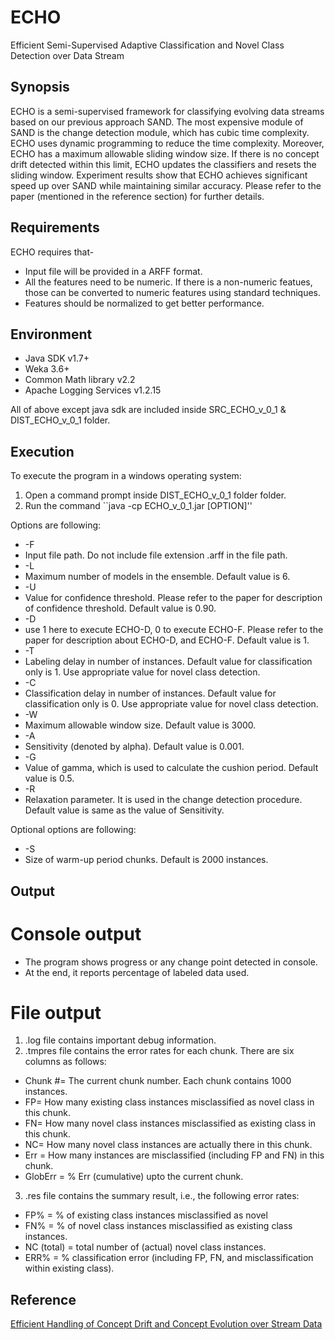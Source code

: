 # ECHO
Efficient Semi-Supervised Adaptive Classification and Novel Class Detection over Data Stream

## Synopsis
ECHO is a semi-supervised framework for classifying evolving data streams based on our previous approach SAND. The most expensive module of SAND is the change detection module, which has cubic time complexity. ECHO uses dynamic 
programming to reduce the time complexity. Moreover, ECHO has a maximum allowable sliding window size. If there is no concept drift detected within this limit, ECHO updates the classifiers and resets the sliding window. Experiment results show that ECHO achieves significant speed up over SAND while maintaining similar accuracy. Please refer to the paper (mentioned in the reference section) for further details. 

## Requirements
ECHO requires that-
* Input file will be provided in a ARFF format.
* All the features need to be numeric. If there is a non-numeric featues, those can be converted to numeric features using standard techniques.
* Features should be normalized to get better performance. 

## Environment
* Java SDK v1.7+
* Weka 3.6+
* Common Math library v2.2
* Apache Logging Services v1.2.15

All of above except java sdk are included inside SRC_ECHO_v_0_1 & DIST_ECHO_v_0_1 folder.

## Execution
To execute the program in a windows operating system:
1. Open a command prompt inside DIST_ECHO_v_0_1 folder folder.
2. Run the command ``java -cp ECHO_v_0_1.jar [OPTION]''

Options are following:
* -F 
 * Input file path. Do not include file extension .arff in the file path.
* -L
 * Maximum number of models in the ensemble. Default value is 6.
* -U
 * Value for confidence threshold. Please refer to the paper for description of confidence threshold. Default value is 0.90.
* -D
 * use 1 here to execute ECHO-D, 0 to execute ECHO-F. Please refer to the paper for description about ECHO-D, and ECHO-F. Default value is 1.
* -T
 * Labeling delay in number of instances. Default value for classification only is 1. Use appropriate value for novel class detection.
* -C
 * Classification delay in number of instances. Default value for classification only is 0. Use appropriate value for novel class detection.
* -W
 * Maximum allowable window size. Default value is 3000.
* -A
 * Sensitivity (denoted by alpha). Default value is 0.001.
* -G
 * Value of gamma, which is used to calculate the cushion period. Default value is 0.5. 
* -R 
 * Relaxation parameter. It is used in the change detection procedure. Default value is same as the value of Sensitivity.
 
Optional options are following:
* -S
 * Size of warm-up period chunks. Default is 2000 instances.


## Output
# Console output
* The program shows progress or any change point detected in console. 
* At the end, it reports percentage of labeled data used.

# File output
1. .log file contains important debug information.
2. .tmpres file contains the error rates for each chunk.  There are six columns as follows:
 * Chunk #= The current chunk number. Each chunk contains 1000 instances.
 * FP= How many existing class instances misclassified as novel class in this chunk.
 * FN= How many novel class instances misclassified as existing class in this chunk.
 * NC= How many novel class instances are actually there in this chunk.
 * Err = How many instances are misclassified (including FP and FN) in this chunk.
 * GlobErr = % Err (cumulative) upto the current chunk.
3. .res file contains the summary result, i.e., the following error rates:
 * FP% = % of existing class instances misclassified as novel
 * FN% = % of novel class instances misclassified as existing class instances.
 * NC (total) = total number of (actual) novel class instances.
 * ERR% = % classification error (including FP, FN, and misclassification within existing class).

## Reference
[Efficient Handling of Concept Drift and Concept Evolution over Stream Data](http://icde2016.fi/papers.php)
